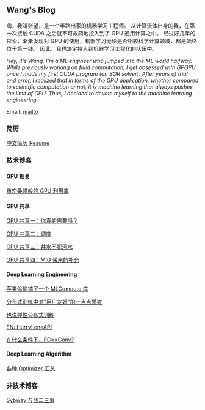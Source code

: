 ## Wang's Blog

嗨，我叫张望，是一个半路出家的机器学习工程师。
从计算流体出身的我，在第一次接触 CUDA 之后就不可救药地投入到了 GPU 通用计算之中。
经过好几年的探索，渐渐发现对 GPU 的使用，机器学习无论是否相较科学计算领域，都是始终位于第一线。
因此，我也决定投入到机器学习工程化的队伍中。

*Hey, it's Wang. I'm a ML engineer who jumped into the ML world halfway.*
*While previously working on fluid computation, I get obsessed with GPGPU once I made my first CUDA program (an SOR solver).*
*After years of trial and error, I realized that in terms of the GPU application, whether compared to scientific computation or not, it is machine learning that always pushes the limit of GPU.*
*Thus, I decided to devote myself to the machine learning engineering.*

Email: [mailto](mailto:zw199006@gmail.com)

### 简历

[中文简历](./resume/zhangwang.pdf)  [Resume](./resume/wangzhang.pdf)

### 技术博客

#### GPU 相关

[重峦叠嶂般的 GPU 利用率](./notes-cn/gpu-utilization-in-mist.md)

#### GPU 共享

[GPU 共享一：你真的需要吗？](./notes-cn/gpu-sharing-1.md)

[GPU 共享二：调度](./notes-cn/gpu-sharing-2.md)

[GPU 共享三：井水不犯河水](./notes-cn/gpu-sharing-3.md)

[GPU 共享四：MIG 带来的补充](./notes-cn/gpu-sharing-4.md)

#### Deep Learning Engineering

[苹果偷偷搞了一个 MLCompute 库](./notes-cn/mlcompute.md)

[分布式训练中对"用户友好"的一点点思考](./notes-cn/user-friendly-dt.md)

[也说弹性分布式训练](./notes-cn/all-elasticity.md)

[EN: Hurry! oneAPI](./notes-en/oneapi.md)

[在什么条件下，FC==Conv?](./notes-cn/fc-and-conv.md)

#### Deep Learning Algorithm

[各种 Optimizer 汇总](./notes-cn/various-optimizers.md)

### 非技术博客

[Sybway 与我二三事](./notes-cn/oh-sybway.md)
